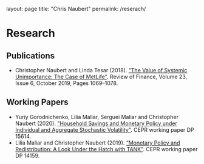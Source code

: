 layout: page
title: "Chris Naubert"
permalink: /reserach/

# Research

## Publications
* Christopher Naubert and Linda Tesar (2018). ["The Value of Systemic Unimportance: The Case of MetLife"](https://academic.oup.com/rof/article/23/6/1069/5182298). Review of Finance, Volume 23, Issue 6, October 2019, Pages 1069–1078.
## Working Papers
* Yuriy Gorodnichenko, Lilia Maliar, Serguei Maliar and Christopher Naubert (2020). ["Household Savings and Monetary Policy under Individual and Aggregate Stochastic Volatility"](https://lmaliar.ws.gc.cuny.edu/files/2021/02/DP15614.pdf). CEPR working paper DP 15614. 
* Lilia Maliar and Christopher Naubert (2019). [“Monetary Policy and Redistribution: A Look Under the Hatch with TANK"](https://lmaliar.ws.gc.cuny.edu/files/2020/08/DP14159-4.pdf). CEPR working paper DP 14159.  

